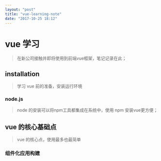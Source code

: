 ```yaml
---
layout: "post"
title: "vue-learning-note"
date: "2017-10-25 18:12"
---
```

# vue 学习
> 在新公司接触并即将使用到前端vue框架，笔记记录在此；

## installation
> 学习 vue 前的准备，安装运行环境

### node.js
> node 的安装可以将npm工具都集成在系统中，使用 npm 安装vue更方便；

## vue 的核心基础点
> vue 的核心点，使用最多也最简单

### 组件化应用构建
